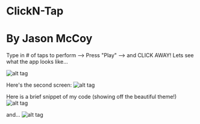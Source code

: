 # ClickN-Tap
# By Jason McCoy

Type in # of taps to perform --> Press "Play" --> and CLICK AWAY! Lets see what the app looks like...

![alt tag](http://mccoygames.com/wp-content/uploads/2016/05/Screen-Shot-2016-05-14-at-3.19.46-PM.png)

Here's the second screen:
![alt tag](http://mccoygames.com/wp-content/uploads/2016/05/Screen-Shot-2016-05-14-at-3.19.57-PM.png)


Here is a brief snippet of my code (showing off the beautiful theme!)
![alt tag](http://mccoygames.com/wp-content/uploads/2016/05/Screen-Shot-2016-05-14-at-3.19.26-PM.png)

and...
![alt tag](http://mccoygames.com/wp-content/uploads/2016/05/Screen-Shot-2016-05-14-at-3.19.36-PM.png)
